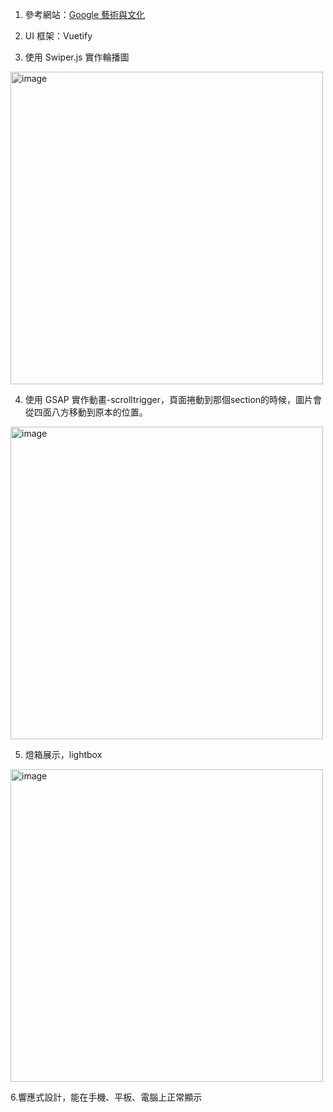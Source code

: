 1. 參考網站：[Google 藝術與文化](https://artsandculture.google.com/)

2. UI 框架：Vuetify

3. 使用 Swiper.js 實作輪播圖
<img width="500" height="500" alt="image" src="https://github.com/user-attachments/assets/0f7baeab-c5cc-48e6-ba9f-108c34e574ae" />

4. 使用 GSAP 實作動畫-scrolltrigger，頁面捲動到那個section的時候，圖片會從四面八方移動到原本的位置。
<img width="500" height="500" alt="image" src="https://github.com/user-attachments/assets/b00c8b50-c213-4667-becd-bf9d4c0e4041" />

5. 燈箱展示，lightbox
<img width="500" height="500" alt="image" src="https://github.com/user-attachments/assets/9af40cd5-b30b-4863-b96d-69660e0296ef" />

6.響應式設計，能在手機、平板、電腦上正常顯示
